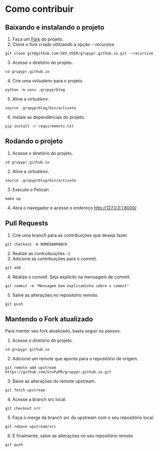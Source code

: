 # Como contribuir


## Baixando e instalando o projeto

1. Faça um [Fork](https://github.com/GruPyPR/grupypr.github.io/fork) do projeto.
2. Clone o fork criado utilizando a opção *--recursive*.
```
git clone git@github.com:SEU_USER/grupypr.github.io.git -—recursive
```
3. Acesse o diretório do projeto.
```
cd grupypr.github.io
```
4. Crie uma *virtualenv* para o projeto.
```
python -m venv .grupyprblog
```
5. Ative a *virtualenv*.
```
source .grupyprblog/bin/activate
```
6. Instale as dependências do projeto.
```
pip install -r requirements.txt
```

## Rodando o projeto
1. Acesse o diretório do projeto.
```
cd grupypr.github.io
```
2. Ative a *virtualenv*.
```
source .grupyprblog/bin/activate
```
3. Execute o Pelican
```
make up
```
4. Abra o navegador e acesse o endereço http://127.0.0.1:8000/

## Pull Requests
1. Crie uma branch para as contribuições que deseja fazer.
```
git checkout -b NOMEDABRANCH
```
2. Realize as contruibuições. :)
3. Adicione as contribuições para o commit.
```
git add .
```
4. Realize o commit. Seja explícito na mensagem de commit.
```
git commit -m "Mensagem bem explicadinha sobre o commit"
```
5. Salve as alterações no repositório remoto.
```
git push
```


## Mantendo o Fork atualizado
Para manter seu fork atualizado, basta seguir os passos:

1. Acesse o diretório do projeto.
```
cd grupypr.github.io
```
2. Adicione um remote que aponte para o repositório de origem.
```
git remote add upstream https://github.com/GruPyPR/grupypr.github.io.git
```
3. Baixe as alterações do remote upstream.
```
git fetch upstream
```
4. Acesse a branch src local.
```
git checkout src
```
5. Faça o merge da branch src do upstream com o seu repositório local.
```
git rebase upstream/src
```
6. E finalmente, salve as alterações no seu repositório remoto
```
git push
```
